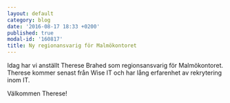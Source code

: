 ```yaml
---
layout: default
category: blog
date: '2016-08-17 18:33 +0200'
published: true
modal-id: '160817'
title: Ny regionansvarig för Malmökontoret
---
```

Idag har vi anställt Therese Brahed som regionsansvarig för Malmökontoret. Therese kommer senast från Wise IT och har lång erfarenhet av rekrytering inom IT.

Välkommen Therese!